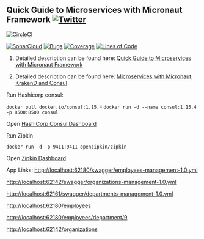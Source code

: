 ## Quick Guide to Microservices with Micronaut Framework [![Twitter](https://img.shields.io/twitter/follow/piotr_minkowski.svg?style=social&logo=twitter&label=Follow%20Me)](https://twitter.com/piotr_minkowski)

[![CircleCI](https://circleci.com/gh/piomin/sample-micronaut-microservices.svg?style=svg)](https://circleci.com/gh/piomin/sample-micronaut-microservices)

[![SonarCloud](https://sonarcloud.io/images/project_badges/sonarcloud-black.svg)](https://sonarcloud.io/dashboard?id=piomin_sample-micronaut-microservices)
[![Bugs](https://sonarcloud.io/api/project_badges/measure?project=piomin_sample-micronaut-microservices&metric=bugs)](https://sonarcloud.io/dashboard?id=piomin_sample-micronaut-microservices)
[![Coverage](https://sonarcloud.io/api/project_badges/measure?project=piomin_sample-micronaut-microservices&metric=coverage)](https://sonarcloud.io/dashboard?id=piomin_sample-micronaut-microservices)
[![Lines of Code](https://sonarcloud.io/api/project_badges/measure?project=piomin_sample-micronaut-microservices&metric=ncloc)](https://sonarcloud.io/dashboard?id=piomin_sample-micronaut-microservices)

1. Detailed description can be found here: [Quick Guide to Microservices with Micronaut Framework](https://piotrminkowski.com/2019/01/25/quick-guide-to-microservices-with-micronaut-framework/)

2. Detailed description can be found here: [Microservices with Micronaut, KrakenD and Consul](https://piotrminkowski.com/2021/02/23/microservices-with-micronaut-krakend-and-consul/)

Run Hashicorp consul:

`docker pull docker.io/consul:1.15.4`
`docker run -d --name consul:1.15.4 -p 8500:8500 consul`

Open [HashiCorp Consul Dashboard](http://localhost:8500/)

Run Zipkin

`docker run -d -p 9411:9411 openzipkin/zipkin`

Open [Zipkin Dashboard](http://localhost:9411/zipkin/)

App Links:
[http://localhost:62180/swagger/employees-management-1.0.yml](http://localhost:62180/swagger/employees-management-1.0.yml)

[http://localhost:62142/swagger/organizations-management-1.0.yml](http://localhost:62142/swagger/organizations-management-1.0.yml)

[http://localhost:62161/swagger/departments-management-1.0.yml](http://localhost:62161/swagger/departments-management-1.0.yml)

[http://localhost:62180/employees](http://localhost:62180/employees)

[http://localhost:62180/employees/department/9](http://localhost:62180/employees/department/9)

[http://localhost:62142/organizations](http://localhost:62142/organizations)
